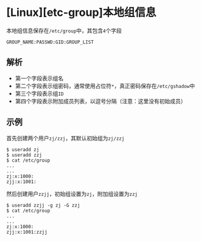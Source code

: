 
# [Linux][etc-group]本地组信息

本地组信息保存在`/etc/group`中，其包含`4`个字段

```
GROUP_NAME:PASSWD:GID:GROUP_LIST
```

## 解析

* 第一个字段表示组名
* 第二个字段表示组密码，通常使用占位符`*`，真正密码保存在`/etc/gshadow`中
* 第三个字段表示组`ID`
* 第四个字段表示附加成员列表，以逗号分隔（注意：这里没有初始成员）

## 示例

首先创建两个用户`zj/zzj`，其默认初始组为`zj/zzj`

```
$ useradd zj
$ useradd zzj
$ cat /etc/group
...
...
zj:x:1000:
zjj:x:1001:
```

然后创建用户`zzjj`，初始组设置为`zj`，附加组设置为`zzj`

```
$ useradd zzjj -g zj -G zzj
$ cat /etc/group
...
...
zj:x:1000:
zjj:x:1001:zzjj
```